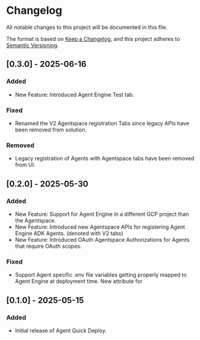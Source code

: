 # Changelog
All notable changes to this project will be documented in this file.

The format is based on [Keep a Changelog](https://keepachangelog.com/en/1.0.0/),
and this project adheres to [Semantic Versioning](https://semver.org/spec/v2.0.0.html).

## [0.3.0] - 2025-06-16
### Added
- New Feature: Introduced Agent Engine Test tab.

### Fixed
- Renamed the V2 Agentspace registration Tabs since legacy APIs have been removed from solution.

### Removed
- Legacy registration of Agents with Agentspace tabs have been removed from UI.

## [0.2.0] - 2025-05-30
### Added
- New Feature: Support for Agent Engine in a different GCP project than the Agentspace.
- New Feature: Introduced new Agentspace APIs for registering Agent Engine ADK Agents. (denoted with V2 tabs)
- New Feature: Introduced OAuth Agentspace Authorizations for Agents that require OAuth scopes.

### Fixed
- Support Agent specific .env file variables getting properly mapped to Agent Engine at deployment time. New attribute for

## [0.1.0] - 2025-05-15
### Added
- Initial release of Agent Quick Deploy.